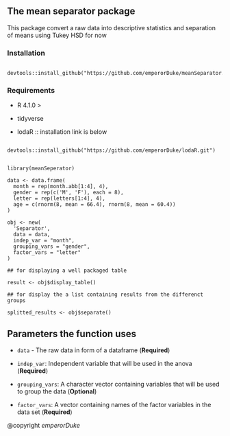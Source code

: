 ## The mean separator package

This package convert a raw data into descriptive statistics and separation of means using Tukey HSD for now

### Installation

```{r}

devtools::install_github("https://github.com/emperorDuke/meanSeparator.git")

```

### Requirements

-   R 4.1.0 \>

-   tidyverse

-   lodaR :: installation link is below

```{r}

devtools::install_github("https://github.com/emperorDuke/lodaR.git")
```

```{r}

library(meanSeperator)

data <- data.frame(
  month = rep(month.abb[1:4], 4),
  gender = rep(c('M', 'F'), each = 8),
  letter = rep(letters[1:4], 4),
  age = c(rnorm(8, mean = 66.4), rnorm(8, mean = 60.4))
)
  
obj <- new(
  'Separator',
  data = data,
  indep_var = "month",
  grouping_vars = "gender",
  factor_vars = "letter"
)

## for displaying a well packaged table

result <- obj$display_table()

## for display the a list containing results from the differenct groups

splitted_results <- obj$separate()
```

## Parameters the function uses

-   `data` - The raw data in form of a dataframe (**Required**)

-   `indep_var`: Independent variable that will be used in the anova (**Required**)

-   `grouping_vars`: A character vector containing variables that will be used to group the data (**Optional**)

-   `factor_vars`: A vector containing names of the factor variables in the data set (**Required**)

@copyright *emperorDuke*
